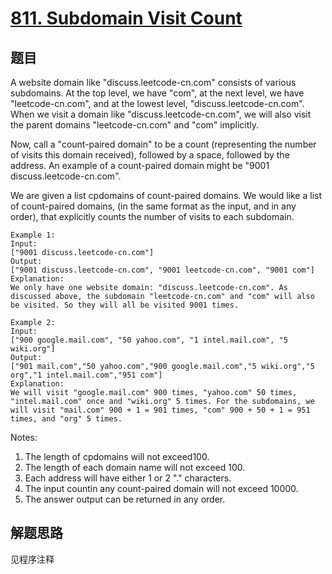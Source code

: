 # [811. Subdomain Visit Count](https://leetcode-cn.com/problems/subdomain-visit-count/)

## 题目

A website domain like "discuss.leetcode-cn.com" consists of various subdomains. At the top level, we have "com", at the next level, we have "leetcode-cn.com", and at the lowest level, "discuss.leetcode-cn.com". When we visit a domain like "discuss.leetcode-cn.com", we will also visit the parent domains "leetcode-cn.com" and "com" implicitly.

Now, call a "count-paired domain" to be a count (representing the number of visits this domain received), followed by a space, followed by the address. An example of a count-paired domain might be "9001 discuss.leetcode-cn.com".

We are given a list cpdomains of count-paired domains. We would like a list of count-paired domains, (in the same format as the input, and in any order), that explicitly counts the number of visits to each subdomain.

```text
Example 1:
Input:
["9001 discuss.leetcode-cn.com"]
Output:
["9001 discuss.leetcode-cn.com", "9001 leetcode-cn.com", "9001 com"]
Explanation:
We only have one website domain: "discuss.leetcode-cn.com". As discussed above, the subdomain "leetcode-cn.com" and "com" will also be visited. So they will all be visited 9001 times.
```

```text
Example 2:
Input:
["900 google.mail.com", "50 yahoo.com", "1 intel.mail.com", "5 wiki.org"]
Output:
["901 mail.com","50 yahoo.com","900 google.mail.com","5 wiki.org","5 org","1 intel.mail.com","951 com"]
Explanation:
We will visit "google.mail.com" 900 times, "yahoo.com" 50 times, "intel.mail.com" once and "wiki.org" 5 times. For the subdomains, we will visit "mail.com" 900 + 1 = 901 times, "com" 900 + 50 + 1 = 951 times, and "org" 5 times.
```

Notes:

1. The length of cpdomains will not exceed100.
1. The length of each domain name will not exceed 100.
1. Each address will have either 1 or 2 "." characters.
1. The input countin any count-paired domain will not exceed 10000.
1. The answer output can be returned in any order.

## 解题思路

见程序注释
